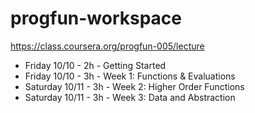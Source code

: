 progfun-workspace
=================

https://class.coursera.org/progfun-005/lecture

- Friday 10/10 - 2h - Getting Started
- Friday 10/10 - 3h - Week 1: Functions & Evaluations
- Saturday 10/11 - 3h - Week 2: Higher Order Functions
- Saturday 10/11 - 3h - Week 3: Data and Abstraction